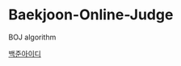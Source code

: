 # Baekjoon-Online-Judge
BOJ algorithm

<a href="https://www.acmicpc.net/user/wpghks7" target="_blank">백준아이디</a>
